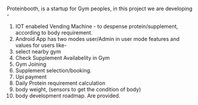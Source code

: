 
Proteinbooth, is a startup for Gym peoples, in this project we are developing -
1) IOT enabeled Vending Machine - to despense protein/supplement, according to body requirement.
2) Android App has two modes user/Admin 
in user mode features and values for users like-
  1) select nearby gym
  2) Check Supplement Availabelity in Gym
  3) Gym Joining
  4) Supplement selection/booking.
  5) Upi payment
  6) Daily Protein requirement calculation
  7) body weight, (sensors to get the condition of body)
  8) body development roadmap.
Are provided.  
  
  
  
  
